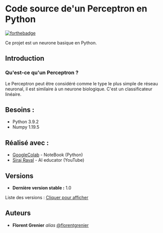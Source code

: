 # Code source de'un Perceptron en Python


[![forthebadge](https://forthebadge.com/images/badges/made-with-python.svg)](https://www.python.org/)

Ce projet est un neurone basique en Python.

## Introduction

### Qu'est-ce qu'un Perceptron ?

Le Perceptron peut être considéré comme le type le plus simple de réseau neuronal, il est similaire à un neurone biologique. C'est un classificateur linéaire.


## Besoins :

- Python 3.9.2
- Numpy 1.19.5

## Réalisé avec :

* [GoogleColab](https://colab.research.google.com) - NoteBook (Python)
* [Siraj Raval](https://www.youtube.com/channel/UCWN3xxRkmTPmbKwht9FuE5A) - AI educator (YouTube)

## Versions

* **Dernière version stable :** 1.0

Liste des versions : [Cliquer pour afficher](https://github.com/FlorentGrenier/Perceptron-in-python/tags)

## Auteurs

* **Florent Grenier** _alias_ [@florentgrenier](https://github.com/FlorentGrenier)


